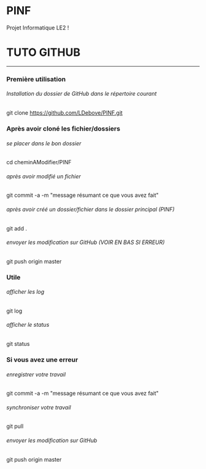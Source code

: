 # PINF
Projet Informatique LE2 !

# TUTO GITHUB
_______________________________________________________________
### Première utilisation
###### Installation du dossier de GitHub dans le répertoire courant
git clone https://github.com/LDebove/PINF.git

### Après avoir cloné les fichier/dossiers
###### se placer dans le bon dossier
cd cheminAModifier/PINF
###### après avoir modifié un fichier
git commit -a -m "message résumant ce que vous avez fait"
###### après avoir créé un dossier/fichier dans le dossier principal (PINF)
git add .
###### envoyer les modification sur GitHub (VOIR EN BAS SI ERREUR)
git push origin master

### Utile
###### afficher les log
git log
###### afficher le status
git status

### Si vous avez une erreur
###### enregistrer votre travail
git commit -a -m "message résumant ce que vous avez fait"
###### synchroniser votre travail
git pull
###### envoyer les modification sur GitHub
git push origin master
























